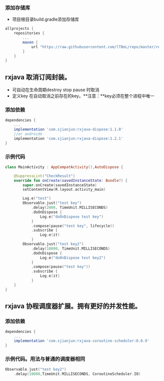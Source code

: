 ### 添加存储库
- 项目根目录build.gradle添加存储库
```groovy
allprojects {
    repositories {
        ...
        maven {
            url "https://raw.githubusercontent.com/lTBeL/repo/master/repository"
        }
    }
}
```
## rxjava 取消订阅封装。
- 可自动在生命周期destroy stop pause 时取消
- 定义key 在自动取消之前存在的key。**注意：**key必须在整个进程中唯一
### 添加依赖
```groovy
dependencies {
    ...
    implementation 'com.sjianjun:rxjava-dispose:1.1.0'
    //or androidx
    implementation 'com.sjianjun:rxjava-dispose:1.2.1'
}
```

### 示例代码
```kotlin
class MainActivity : AppCompatActivity(),AutoDispose {

    @SuppressLint("CheckResult")
    override fun onCreate(savedInstanceState: Bundle?) {
        super.onCreate(savedInstanceState)
        setContentView(R.layout.activity_main)

        Log.e("test")
        Observable.just("test key")
            .delay(2000, TimeUnit.MILLISECONDS)
            .doOnDispose {
                Log.e("doOnDispose test key")
            }
            .compose(pause("test key", lifecycle))
            .subscribe {
                Log.e(it)
            }
        Observable.just("test key2")
            .delay(10000, TimeUnit.MILLISECONDS)
            .doOnDispose {
                Log.e("doOnDispose test key2")
            }
            .compose(pause("test key"))
            .subscribe {
                Log.e(it)
            }
    }
}
```

## rxjava 协程调度器扩展。拥有更好的并发性能。

### 添加依赖
```groovy
dependencies {
    ...
    implementation 'com.sjianjun:rxjava-coroutine-scheduler:0.0.9'
}
```

### 示例代码。用法与普通的调度器相同
```kotlin
Observable.just("test key2")
    .delay(10000,TimeUnit.MILLISECONDS, CoroutineScheduler.IO)

```